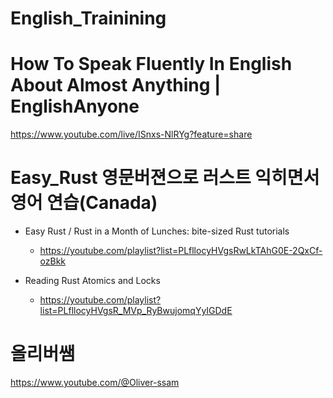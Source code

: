 # English_Trainining

# How To Speak Fluently In English About Almost Anything | EnglishAnyone

https://www.youtube.com/live/ISnxs-NlRYg?feature=share

# Easy_Rust 영문버젼으로 러스트 익히면서 영어 연습(Canada)

- Easy Rust / Rust in a Month of Lunches: bite-sized Rust tutorials
  - https://youtube.com/playlist?list=PLfllocyHVgsRwLkTAhG0E-2QxCf-ozBkk

- Reading Rust Atomics and Locks
  - https://youtube.com/playlist?list=PLfllocyHVgsR_MVp_RyBwujomqYyIGDdE


# 올리버쌤 

https://www.youtube.com/@Oliver-ssam
